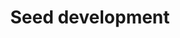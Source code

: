 ---
annotations:
- id: CL:0000610
  type: Cell Type Ontology
  value: obsolete plant cell
- id: PW:0000003
  parent: signaling pathway
  type: Pathway Ontology
  value: signaling pathway
authors:
- Mamatha
- Pjaiswal
- MaintBot
- L Dupuis
- Eweitz
citedin:
- link: PMC4883732
description: The network features protein-protein interactions related to seed development
  in rice. Co-expression information for some genes known to be important for seed
  development is also shown.  The Gene Basket contains a few genes/proteins that are
  known to be important for the process but for which interactions were unknown or
  intentionally left out when the network was created. Please go ahead and move them
  into the network if you find the correct interacting partner(s).
last-edited: 2021-05-21
organisms:
- Oryza sativa
redirect_from:
- /index.php/Pathway:WP2199
- /instance/WP2199
revision: null
schema-jsonld:
- '@context': https://schema.org/
  '@id': https://wikipathways.github.io/pathways/WP2199.html
  '@type': Dataset
  creator:
    '@type': Organization
    name: WikiPathways
  description: The network features protein-protein interactions related to seed development
    in rice. Co-expression information for some genes known to be important for seed
    development is also shown.  The Gene Basket contains a few genes/proteins that
    are known to be important for the process but for which interactions were unknown
    or intentionally left out when the network was created. Please go ahead and move
    them into the network if you find the correct interacting partner(s).
  keywords:
  - ''
  - ' EF-1-d2'
  - ' EPSPS1'
  - ' LOC_Os03g43910'
  - 2-d-3-D phosphooctonate aldolase
  - ABA and GA induced
  - ABA related
  - ABA-related
  - ABI5
  - ACO1
  - ADP ribosylation GTPase
  - AHOX
  - ALDH7
  - ALDP
  - AOPBP-L
  - AOXDH
  - AP-1gamma-1
  - 'AP2 domain '
  - AP37
  - APL1
  - APL2
  - APL3
  - APL4/ AGPL4
  - APRL3
  - APS1
  - APS2a
  - APT1
  - ARD2
  - AREB
  - ARF1
  - ATP synthase
  - ATP synthetase a
  - Acyl carrier
  - Also given LOC_Os05g42424 which is not complete
  - Amy1A
  - Amy2A
  - Amy3A
  - Amy3B/Amy3C
  - Amy3D
  - Amy3E
  - Amy4A
  - Ankyrin-like protein
  - Anthranilate Phosphoribosyltransferase
  - Assigned as NA-INV1 by Nemeth D and Hanumappa M (10/21/2010)
  - BADH2
  - BBTI4
  - BEI
  - BEIII
  - BT1-1
  - BT1-2
  - BTB-TAZ
  - 'BTB/POZ '
  - Bam 1
  - Bam 10
  - Bam 2
  - Bam 3
  - Bam 4
  - Bam 5
  - Bam 6
  - Bam 7
  - Bam 8
  - Bam 9
  - C3H1
  - 'CACTA, En/Spm '
  - 'CCT/B-box zinc finger '
  - CDKA-1
  - CDKA-2
  - CIN1
  - CIN2
  - CIN3
  - CIN4
  - CIN5
  - CIN7
  - CKX2/ Gn1a
  - CML18
  - CPL1
  - CR4
  - CRINKLY4
  - CRL1
  - CSN5
  - CTR1-like
  - CYP450
  - 'CYP450 '
  - Centromere protein
  - Complex 1L
  - CycA1-1
  - CycB1;1
  - CycD2-2
  - Cyp2
  - Cytochrome P450
  - DAD1
  - DAHPS1
  - DEK1
  - DEP
  - DIP1
  - DMAS1
  - DOF ZF
  - DPE1
  - DPE2
  - DPK4
  - DREB1B
  - DU1
  - DUF151
  - DUF584
  - DUF630
  - Delta-COP
  - Disease resistance-like
  - Double Knock-Down mutant (KD-RISBZ1/KD-RPBF) caused most expression change in
    OsLKR/SDH
  - Dynamin
  - E3-Ubi Ligase
  - EBP89
  - EF-1-d1
  - EF-1-g
  - EF-1-g3
  - EIL1
  - ENOD93-1
  - ERG3
  - EXPB2
  - EXPB4
  - Ethylene induced
  - Expression Patterns during Seed Development Correspond with Pigment Accumulation
    Patterns in Seeds
  - FBK21
  - FBL60
  - FBO10
  - FDH
  - FERTILLIN
  - Fibrillin
  - Flavin containing monooxygenase 3-like
  - Flavin-containing monooxygenase
  - Fructose-6-phosphate 1-phosphotransferase
  - GABA permease
  - GAMYB
  - GB2
  - GBSSII
  - GDSL-like Lipase
  - GF14-e
  - GF14A
  - GF14F
  - GF14b
  - GF14c
  - GLN1-1
  - GLUB4
  - GP-alpha-1
  - GPT-A
  - GPT1
  - GPT2-3
  - GPT2-B
  - GTP cyclohydrolase
  - GW2
  - Gal1
  - Ghd7
  - GluA-1
  - GluA-2
  - GluA-3
  - GluB-1A
  - GluC
  - GlyH
  - Granule-bound starch synthase
  - HAD-like
  - HDS1
  - HMG1
  - HOX 22
  - HOX6
  - HRGP
  - HSP40
  - HSP70
  - HSP90
  - 'Hydrolase '
  - IAA amidohydrolase
  - IAA1
  - IAA4
  - IAA9
  - IDEF1
  - IDEF2
  - IDI2
  - IDI4
  - IDS1/ MT4A
  - INV2
  - INV3
  - IRO2
  - IRT1
  - ISA1
  - ISA2
  - ISA3
  - Importin alpha-1a
  - Integrase
  - Interaction between WRKY 51 and 71 enhances the binding affinity of WRKY71 to
    the Amy32b promoter
  - Interaction with Wsi18 and Lea3 by orthology to H vulgare
  - Isocitrate lyase
  - JA cmtr
  - Jasmonate-induced protein
  - KOB1
  - KRP3
  - Keto acyl CoA thiolase
  - Kinesin
  - LEA 14-A
  - LOC_Os01g12080
  - LOC_Os01g14110
  - LOC_Os01g62740
  - LOC_Os02g08530
  - LOC_Os02g53890
  - LOC_Os03g03860
  - LOC_Os03g07360
  - LOC_Os03g50390
  - 'LOC_Os03g55130 '
  - LOC_Os03g56940
  - LOC_Os04g41910
  - LOC_Os04g53350
  - LOC_Os04g57020
  - LOC_Os05g06330
  - LOC_Os05g50190
  - LOC_Os06g14190
  - 'LOC_Os06g39906 '
  - LOC_Os08g04580
  - LOC_Os09g38090
  - 'LOC_Os10g30450 '
  - 'LOC_Os10g40260 '
  - LOC_Os12g37570
  - LPLA
  - LTPL109
  - Lea3
  - Luc7-like 2
  - MADS 14
  - MADS 15
  - MADS 16
  - MADS 18
  - MADS 2
  - MADS 22
  - MADS 3
  - MADS 57
  - MADS 6
  - MADS 8
  - MADS-box IL
  - MADS1
  - MADS13
  - MADS17
  - MADS47
  - MADS5
  - MADS56
  - MADS7/45
  - MAPK2
  - MCM2
  - MLA10
  - MPK5
  - MT2b
  - MTN
  - Mald1-AP
  - Male sterility protein
  - Mitrochondrial carrier
  - Myosin like
  - NAAT1
  - NAC 10
  - NAC075
  - NAC2
  - NAC4
  - NAC5
  - NADPH G-3-P dh
  - NAS1
  - NAS2
  - NB-ARC domain protein
  - OSE2
  - Oligopeptide transporter 3
  - Oryzain alpha Protease
  - Oryzain gamma Protease
  - OsAK
  - OsCCP
  - OsEM
  - OsFBX237
  - OsIAA13
  - OsLKR
  - OsPRP1
  - PBZ1
  - PCNA
  - PGI-a
  - PGI-b
  - PHD Zn-finger
  - PHD zf
  - PHOH
  - PHOL
  - PHT4;3
  - PIP5K
  - PIT
  - PP2A-3
  - PP2A-B
  - PP2A1
  - PP2A2
  - PPDKA
  - PPDKB
  - PPR bZIP
  - PPROL 14 E
  - PROLM 24
  - PROLM26
  - PROLM28
  - PRP1
  - PSI-D
  - PSII-OEP33
  - PSRR-L
  - PUL
  - PUP2
  - Pectinesterase
  - Permease
  - Phosphoglucomutase
  - Phospholipase C
  - Phosphotyrosine
  - 'Photosystem I RC subunit '
  - Phragmoplast kinase
  - Plasma membrane ATPase
  - Plays a role in the removal of MDA that forms during seed desiccation
  - Pr1b
  - Pto kinase Interactor 1
  - 'Pumilio '
  - Pyrrolidone-Carboxylpeptidase
  - RA
  - RAC
  - RACK1A
  - RAD6
  - RAG-1
  - RALF24
  - RAR1
  - RAV1-like
  - RB
  - RBCL
  - RCAA1
  - RCD1-L
  - 'REB '
  - RIC1
  - RIR 1b
  - RISBZ1
  - RPBF
  - RPK-TMK1 precursor
  - RPS20
  - RSR1
  - RUBQ1
  - Rab21
  - 'Retrotransposon '
  - Ring Finger
  - Ring ZF
  - 'S-REP '
  - SAL1
  - SAM cmtr
  - SAP11
  - SBEIIa
  - SBEIIb
  - SCP40
  - SCR-like
  - SET domain protein
  - SGT1
  - SIP2
  - SNAC1
  - SNAC2
  - SPK
  - SPP1
  - SPP2
  - SPS-Hv
  - SPS-O spp
  - SPS-So
  - SPS-Zm
  - SSA1
  - 'SSA2 '
  - SSI
  - SSII-2
  - SSII-3
  - SSIIIa/ Flo5
  - SSIIIb
  - SSIIc
  - SSIVa
  - SSIVb
  - SSP genes examined was significantly suppressed in KD-RISBZ1/KD-RPBF
  - SUS1
  - SUS2
  - SUS3
  - SUT1
  - SUT2
  - SUT3
  - SUT4
  - SUT5
  - SWEET3a
  - Sci2
  - Sdr4
  - Seed dormancy
  - Ser/thr PK
  - Serine protease
  - Shaggy kinase
  - Smt1-1
  - Stress-related protein
  - SuSy4
  - SuSy5
  - SuSy6
  - Sub9
  - Subtilisin N-terminal Region
  - TAP46
  - TATC
  - THF1
  - TLR31
  - TPR-PK
  - TRAB1
  - TRNA endonuclease
  - TUBB3
  - Terpene cyclases
  - Thioredoxin-like
  - TyrK
  - U2 snRNP
  - UDP-glucosyl transferase
  - UGP
  - UGP1
  - UGP2
  - UOS1
  - USP1
  - Ubi
  - Ubiquitin proteinase
  - VDAC5
  - VIP1-like
  - VP1
  - VP2-like
  - Vin 2
  - Vin1
  - WRKY 51
  - WRKY 51 by itself also represses activation of Amy2A by GAMYB
  - WRKY 55
  - WRKY 71
  - WRKY 71 by itself also represses activation of Amy2A by GAMYB
  - Wsi18
  - Wsi18 promoter is active in the whole grain
  - Wx1
  - YSL15
  - YSL2
  - ZF-like
  - ZIP-1a
  - ZOS1-15
  - bHLH60
  - bZIP
  - bZIP transcription factor TRAB1, ABA RESPONSIVE ELEMENT 1=ABA1
  - beta-1,3-Glucanase
  - beta-fructofuranosidase
  - bhlh113
  - bip110
  - bip129
  - carboxyvinyl-carboxyphosphonate phosphorylmutase
  - complex 1 family protein-like (LYR family)
  - cytochrome P450 domain containing protein
  - double KD mutant (KD-RISBZ1/KD-RPBF) caused most expression change
  - double-stranded beta-helix domain
  - eif(iso)4g
  - expressed strongly in the shoot apical meristem
  - expression diminished during grain filling at high temperatures
  - ferroportin1
  - flavanone 3-hydroxylase
  - grpA3
  - has two different transcripts= a:in leaf, b:in endosperm; binding with APL2 and
    Down regulation by RISBZ1 only happens with APS2b, binding with APL1 only happens
    with APS2a
  - member of the group 3 Lea family
  - msrB-1
  - phosphomannomutase
  - prx61
  - 'psbC '
  - seed-specific protein kinase
  - taxane 10-beta-hydroxylase
  - vATP synthase C
  - water stress + cold stress
  license: CC0
  name: Seed development
seo: CreativeWork
title: Seed development
wpid: WP2199
---
